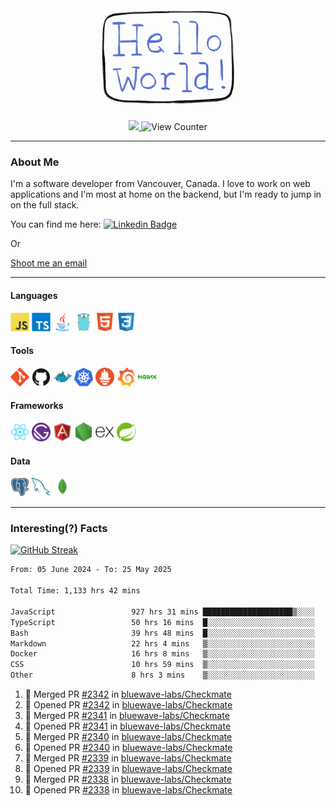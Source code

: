 <div align="center">
    <img src="./img/hello_world.webp" height="200px" width="">
    <div>
        <a href="https://www.linkedin.com/in/ajhollid">
            <img src="https://img.shields.io/badge/LinkedIn-blue"/>
        </a>
        <img src="https://komarev.com/ghpvc/?username=ajhollid&color=yellow" alt="View Counter">
    </div>
</div>

---

### About Me

I'm a software developer from Vancouver, Canada. I love to work on web applications and I'm most at home on the backend, but I'm ready to jump in on the full stack.

You can find me here: [![Linkedin Badge](https://img.shields.io/badge/-ajhollid-blue?style=flat&logo=Linkedin&logoColor=white)](https://www.linkedin.com/in/ajhollid)

Or

[Shoot me an email](mailto:ajhollid@gmail.com)

---

#### Languages

<div>
    <img src="./img/devicons/javascript-original.svg" width=30 height=30 alt="JavaScript">
    <img src="/img/devicons/typescript-original.svg" width=30 height=30 alt="TypeScript">
    <img src="./img/devicons/java-original.svg" width=30 height=30 alt="Java">
    <img src="./img/devicons/go-original.svg" width=30 height=30 alt="Golang">
    <img src="./img/devicons/html5-original.svg" width=30 height=30 alt="HTML 5">
    <img src="./img/devicons/css3-original.svg" width=30 height=30 alt="CSS 3">
</div>

#### Tools

<div>
    <img src="./img/devicons/git-original.svg" width=30 height=30 alt="Git">
    <img src="./img/devicons/github-original.svg" width=30 height=30 alt="Github">
    <img src="./img/devicons/docker-original.svg" width=30 
    height=30 alt="Docker">
    <img src="./img/devicons/kubernetes-original.svg" width=30 height=30 alt="K8">
    <img src="./img/devicons/prometheus-original.svg" width=30 height=30 alt="Prometheus">
    <img src="./img/devicons/grafana-original.svg" width=30 height=30 alt="Grafana">
    <img src="./img/devicons/nginx-original.svg" width=30 height=30 alt="Nginx">
</div>

#### Frameworks

<div>
    <img src="./img/devicons/react-original.svg" width=30 height=30 alt="React">
    <img src="./img/devicons/gatsby-original.svg" width=30 height=30 alt="Gatsby">
    <img src="./img/devicons/angularjs-original.svg" width=30 height=30 alt="AngularJS">
    <img src="./img/devicons/nodejs-original.svg" width=30 height=30 alt="NodeJS">
    <img src="./img/devicons/express-original.svg" width=30 height=30 alt="Express">
    <img src="./img/devicons/spring-original.svg" width=30 height=30 alt="Spring">
</div>

#### Data

<div>
    <img src="./img/devicons/postgresql-original.svg" width=30 height=30 alt="Postgresql">
    <img src="./img/devicons/mysql-original.svg" width=30 height=30 alt="Mysql">
    <img src="./img/devicons/mongodb-original.svg" width=30 height=30 alt="MongoDB">
</div>

---

### Interesting(?) Facts

[![GitHub Streak](http://github-readme-streak-stats.herokuapp.com?user=ajhollid)](https://git.io/streak-stats)

 <!--START_SECTION:waka-->

```txt
From: 05 June 2024 - To: 25 May 2025

Total Time: 1,133 hrs 42 mins

JavaScript                 927 hrs 31 mins ████████████████████▒░░░░   81.23 %
TypeScript                 50 hrs 16 mins  █░░░░░░░░░░░░░░░░░░░░░░░░   04.40 %
Bash                       39 hrs 48 mins  █░░░░░░░░░░░░░░░░░░░░░░░░   03.49 %
Markdown                   22 hrs 4 mins   ▒░░░░░░░░░░░░░░░░░░░░░░░░   01.93 %
Docker                     16 hrs 8 mins   ▒░░░░░░░░░░░░░░░░░░░░░░░░   01.41 %
CSS                        10 hrs 59 mins  ▒░░░░░░░░░░░░░░░░░░░░░░░░   00.96 %
Other                      8 hrs 3 mins    ▒░░░░░░░░░░░░░░░░░░░░░░░░   00.71 %
```

<!--END_SECTION:waka-->


<!--START_SECTION:activity-->
1. 🎉 Merged PR [#2342](https://github.com/bluewave-labs/Checkmate/pull/2342) in [bluewave-labs/Checkmate](https://github.com/bluewave-labs/Checkmate)
2. 💪 Opened PR [#2342](https://github.com/bluewave-labs/Checkmate/pull/2342) in [bluewave-labs/Checkmate](https://github.com/bluewave-labs/Checkmate)
3. 🎉 Merged PR [#2341](https://github.com/bluewave-labs/Checkmate/pull/2341) in [bluewave-labs/Checkmate](https://github.com/bluewave-labs/Checkmate)
4. 💪 Opened PR [#2341](https://github.com/bluewave-labs/Checkmate/pull/2341) in [bluewave-labs/Checkmate](https://github.com/bluewave-labs/Checkmate)
5. 🎉 Merged PR [#2340](https://github.com/bluewave-labs/Checkmate/pull/2340) in [bluewave-labs/Checkmate](https://github.com/bluewave-labs/Checkmate)
6. 💪 Opened PR [#2340](https://github.com/bluewave-labs/Checkmate/pull/2340) in [bluewave-labs/Checkmate](https://github.com/bluewave-labs/Checkmate)
7. 🎉 Merged PR [#2339](https://github.com/bluewave-labs/Checkmate/pull/2339) in [bluewave-labs/Checkmate](https://github.com/bluewave-labs/Checkmate)
8. 💪 Opened PR [#2339](https://github.com/bluewave-labs/Checkmate/pull/2339) in [bluewave-labs/Checkmate](https://github.com/bluewave-labs/Checkmate)
9. 🎉 Merged PR [#2338](https://github.com/bluewave-labs/Checkmate/pull/2338) in [bluewave-labs/Checkmate](https://github.com/bluewave-labs/Checkmate)
10. 💪 Opened PR [#2338](https://github.com/bluewave-labs/Checkmate/pull/2338) in [bluewave-labs/Checkmate](https://github.com/bluewave-labs/Checkmate)
<!--END_SECTION:activity-->
